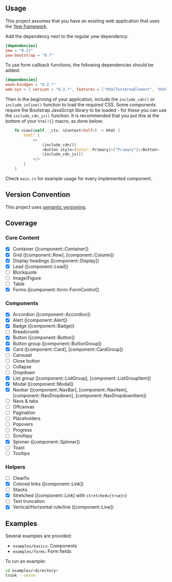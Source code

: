 ## Usage

This project assumes that you have an existing web application that uses the [Yew framework](https://yew.rs/).

Add the dependency next to the regular yew dependency:

```toml
[dependencies]
yew = "0.21"
yew-bootstrap = "0.7"
```

To use form callback functions, the following dependencies should be added:

```toml
[dependencies]
wasm-bindgen = "0.2.*"
web-sys = { version = "0.3.*", features = ["HtmlTextAreaElement", "HtmlSelectElement"] }
```

Then in the beginning of your application, include the `include_cdn()` or `include_inline()` function to load the required CSS. Some components require the Bootstrap JavaScript
library to be loaded - for these you can use the `include_cdn_js()` function. It is recommended that you put this at the bottom of your `html!{}` macro, as done below:

```Rust
    fn view(&self, _ctx: &Context<Self>) -> Html {
        html! {
            <>
                {include_cdn()}
                <Button style={Color::Primary}>{"Primary"}</Button>
                {include_cdn_js()}
            </>
        }
    }
```

Check `main.rs` for example usage for every implemented component.

## Version Convention
This project uses [semantic versioning](https://semver.org/).

## Coverage

### Core Content

- [X] Container ([component::Container])
- [X] Grid ([component::Row], [component::Column])
- [x] Display headings ([component::Display])
- [x] Lead ([component::Lead])
- [ ] Blockquote
- [ ] Image/Figure
- [ ] Table
- [x] Forms ([component::form::FormControl])

### Components

- [x] Accordion ([component::Accordion])
- [x] Alert ([component::Alert])
- [x] Badge ([component::Badge])
- [ ] Breadcrumb
- [x] Button ([component::Button])
- [x] Button group ([component::ButtonGroup])
- [x] Card ([component::Card], [component::CardGroup])
- [ ] Carousel
- [ ] Close button
- [ ] Collapse
- [ ] Dropdown
- [x] List group ([component::ListGroup], [component::ListGroupItem])
- [x] Modal ([component::Modal])
- [x] Navbar ([component::NavBar], [component::NavItem], [component::NavDropdown], [component::NavDropdownItem])
- [ ] Navs & tabs
- [ ] Offcanvas
- [ ] Pagination
- [ ] Placeholders
- [ ] Popovers
- [ ] Progress
- [ ] Scrollspy
- [x] Spinner ([component::Spinner])
- [ ] Toast
- [ ] Tooltips

### Helpers

- [ ] Clearfix
- [x] Colored links ([component::Link])
- [ ] Stacks
- [x] Stretched ([component::Link] with `stretched={true}>`)
- [ ] Text truncation
- [X] Vertical/Horizontal rule/line ([component::Line])

## Examples

Several examples are provided:

- `examples/basics`: Components
- `examples/forms`: Form fields

To run an example:

```bash
cd examples/<directory>
trunk --serve
```
